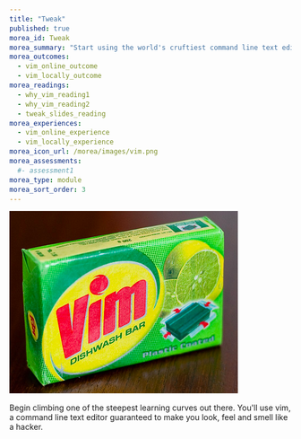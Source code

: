 ```yaml
---
title: "Tweak"
published: true
morea_id: Tweak
morea_summary: "Start using the world's cruftiest command line text editor"
morea_outcomes:
  - vim_online_outcome
  - vim_locally_outcome
morea_readings:
  - why_vim_reading1
  - why_vim_reading2
  - tweak_slides_reading
morea_experiences:
  - vim_online_experience
  - vim_locally_experience
morea_icon_url: /morea/images/vim.png
morea_assessments:
  #- assessment1
morea_type: module
morea_sort_order: 3
---
```

![](../../morea/images/vim.png)

Begin climbing one of the steepest learning curves out there. You'll use vim, a command line text editor guaranteed to make you look, feel and smell like a hacker.
